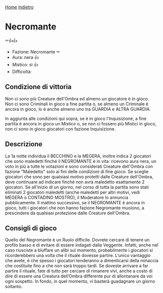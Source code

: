 [Home](/wherewolf-rules)
[Indietro](..)

# Necromante

<span class='emoji'>⚰️👍👍</span>

- Fazione: Necromante <span class='emoji'>⚰️</span>
- Aura: nera <span class='emoji'>👍</span>
- Mistico: sì <span class='emoji'>👍</span>
- Difficoltà: 

## Condizione di vittoria

Non ci sono più Creature dell'Ombra ed almeno un giocatore è in gioco. Non ci sono Criminali in gioco a fine partita o, se almeno un Criminale è ancora in gioco, lo è anche almeno uno tra GUARDIA e ALTRA GUARDIA.

In aggiunta alle condizioni qui sopra, se è in gioco l'Inquisizione, a fine partita è ancora in gioco un Mistico o, se non ci fossero più Mistici in gioco, non ci sono in gioco giocatori con fazione Inquisizione.

## Descrizione

La 1a notte individua il BECCHINO e la MEGERA, inoltre indica 2 giocatori che sono maledetti finché il NEGROMANTE è in vita: ricevono aura nera, un voto in più a tutte le votazioni e sono considerati Creature dell'Ombra con fazione "Maledetto" solo ai fini delle condizioni di fine gioco. Se sceglie giocatori che sono per qualsiasi motivo protetti dalle Creature dell'Ombra, deve continuare ad indicare finché non avrà maledetto esattamente 2 giocatori. Se all'inizio di un giorno, nel corso di tutta la partita sono stati eliminati 2 giocatori maledetti (anche maledetti per altri motivi, vedi MEGERA o CONTADINO MOSTRO), il Moderatore lo annuncia pubblicamente. Il mattino successivo, se il NEGROMANTE è ancora in gioco, tutti i giocatori che non hanno fazione Negromante muoiono, a prescindere da qualsiasi protezione dalle Creature dell'Ombra.

## Consigli di gioco

Quello del Negromante è un Ruolo difficile. Dovrete cercare di tenere un profilo basso e di evitare di essere indagati dalla Veggente. Infatti, anche nel caso riusciste a bluffare un alibi sul momento, probabilmente i giocatori si ricorderebbero una volta che il rituale dovesse partire. L’unico vantaggio che avete, è che spesso i giocatori tenderanno a dimenticarsi della minaccia che costituite fino a che non sarà troppo tardi. Se doveste arrivare a far partire il rituale, fate di tutto per cercare di rimanere vivi, anche a costo di dire di essere una Creatura dell’Ombra differente pur di allontanare da voi ogni sospetto. In fondo, in quel momento, vi basterà guadagnare un giorno soltanto.
